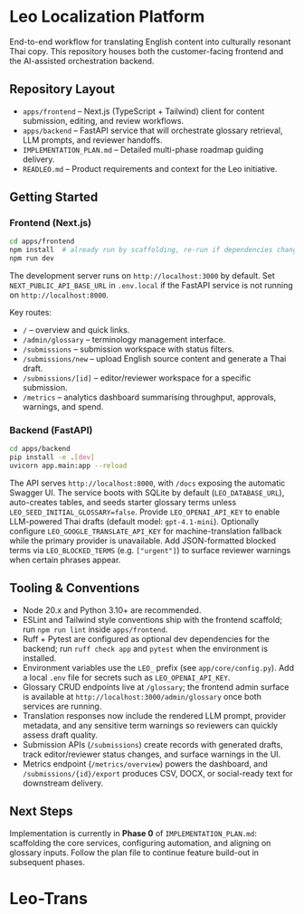 # Leo Localization Platform

End-to-end workflow for translating English content into culturally resonant Thai copy. This repository houses both the customer-facing frontend and the AI-assisted orchestration backend.

## Repository Layout

- `apps/frontend` – Next.js (TypeScript + Tailwind) client for content submission, editing, and review workflows.
- `apps/backend` – FastAPI service that will orchestrate glossary retrieval, LLM prompts, and reviewer handoffs.
- `IMPLEMENTATION_PLAN.md` – Detailed multi-phase roadmap guiding delivery.
- `READLEO.md` – Product requirements and context for the Leo initiative.

## Getting Started

### Frontend (Next.js)
```bash
cd apps/frontend
npm install  # already run by scaffolding, re-run if dependencies change
npm run dev
```
The development server runs on `http://localhost:3000` by default.
Set `NEXT_PUBLIC_API_BASE_URL` in `.env.local` if the FastAPI service is not running on
`http://localhost:8000`.

Key routes:
- `/` – overview and quick links.
- `/admin/glossary` – terminology management interface.
- `/submissions` – submission workspace with status filters.
- `/submissions/new` – upload English source content and generate a Thai draft.
- `/submissions/[id]` – editor/reviewer workspace for a specific submission.
- `/metrics` – analytics dashboard summarising throughput, approvals, warnings, and spend.

### Backend (FastAPI)
```bash
cd apps/backend
pip install -e .[dev]
uvicorn app.main:app --reload
```
The API serves `http://localhost:8000`, with `/docs` exposing the automatic Swagger UI. The
service boots with SQLite by default (`LEO_DATABASE_URL`), auto-creates tables, and seeds starter
glossary terms unless `LEO_SEED_INITIAL_GLOSSARY=false`.
Provide `LEO_OPENAI_API_KEY` to enable LLM-powered Thai drafts (default model: `gpt-4.1-mini`).
Optionally configure `LEO_GOOGLE_TRANSLATE_API_KEY` for machine-translation fallback while the
primary provider is unavailable. Add JSON-formatted blocked terms via `LEO_BLOCKED_TERMS` (e.g.
`["urgent"]`) to surface reviewer warnings when certain phrases appear.

## Tooling & Conventions

- Node 20.x and Python 3.10+ are recommended.
- ESLint and Tailwind style conventions ship with the frontend scaffold; run `npm run lint` inside `apps/frontend`.
- Ruff + Pytest are configured as optional dev dependencies for the backend; run `ruff check app` and `pytest` when the environment is installed.
- Environment variables use the `LEO_` prefix (see `app/core/config.py`). Add a local `.env` file for secrets such as `LEO_OPENAI_API_KEY`.
- Glossary CRUD endpoints live at `/glossary`; the frontend admin surface is available at
  `http://localhost:3000/admin/glossary` once both services are running.
- Translation responses now include the rendered LLM prompt, provider metadata, and any sensitive
  term warnings so reviewers can quickly assess draft quality.
- Submission APIs (`/submissions`) create records with generated drafts, track editor/reviewer
  status changes, and surface warnings in the UI.
- Metrics endpoint (`/metrics/overview`) powers the dashboard, and `/submissions/{id}/export`
  produces CSV, DOCX, or social-ready text for downstream delivery.

## Next Steps

Implementation is currently in **Phase 0** of `IMPLEMENTATION_PLAN.md`: scaffolding the core services, configuring automation, and aligning on glossary inputs. Follow the plan file to continue feature build-out in subsequent phases.
# Leo-Trans
